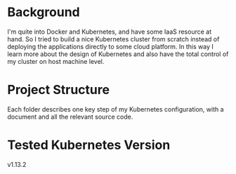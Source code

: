 # Background
I'm quite into Docker and Kubernetes, and have some IaaS resource at hand. So I tried to build a nice Kubernetes cluster from scratch instead of deploying the applications directly to some cloud platform. In this way I learn more about the design of Kubernetes and also have the total control of my cluster on host machine level.

# Project Structure
Each folder describes one key step of my Kubernetes configuration, with a document and all the relevant source code.

# Tested Kubernetes Version
v1.13.2
